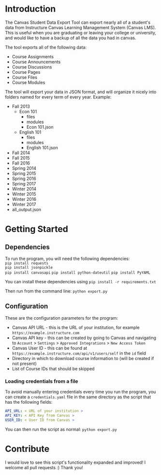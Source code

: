 # Introduction
The Canvas Student Data Export Tool can export nearly all of a student's data from Instructure Canvas Learning Management System (Canvas LMS).
This is useful when you are graduating or leaving your college or university, and would like to have a backup of all the data you had in canvas.

The tool exports all of the following data:
- Course Assignments
- Course Announcements
- Course Discussions
- Course Pages
- Course Files
- Course Modules

The tool will export your data in JSON format, and will organize it nicely into folders named for every term of every year.
Example:
- Fall 2013
  - Econ 101
    - files
    - modules
    - Econ 101.json
  - English 101
    - files
    - modules
    - English 101.json
- Fall 2014
- Fall 2015
- Fall 2016
- Spring 2014
- Spring 2015
- Spring 2016
- Spring 2017
- Winter 2014
- Winter 2015
- Winter 2016
- Winter 2017
- all_output.json

# Getting Started

## Dependencies
To run the program, you will need the following dependencies:  
`pip install requests`  
`pip install jsonpickle`  
`pip install canvasapi` 
`pip install python-dateutil`
`pip install PyYAML`

You can install these dependencies using
`pip install -r requirements.txt`

Then run from the command line:
`python export.py`

## Configuration
These are the configuration parameters for the program:
- Canvas API URL - this is the URL of your institution, for example `https://example.instructure.com`
- Canvas API key - this can be created by going to Canvas and navigating to `Account` > `Settings` > `Approved Integrations` > `New Access Token`
- Canvas User ID - this can be found at `https://example.instructure.com/api/v1/users/self` in the `id` field
- Directory in which to download course information to (will be created if not present)
- List of Course IDs that should be skipped

### Loading credentials from a file
To avoid manually entering credentials every time you run the program, you can create a `credentials.yaml` file in the same directory as the script that has the following fields:

```yaml
API_URL: < URL of your institution >
API_KEY: < API Key from Canvas >
USER_ID: < User ID from Canvas >
```

You can then run the script as normal:
`python export.py`

# Contribute
I would love to see this script's functionality expanded and improved! I welcome all pull requests :) Thank you!
